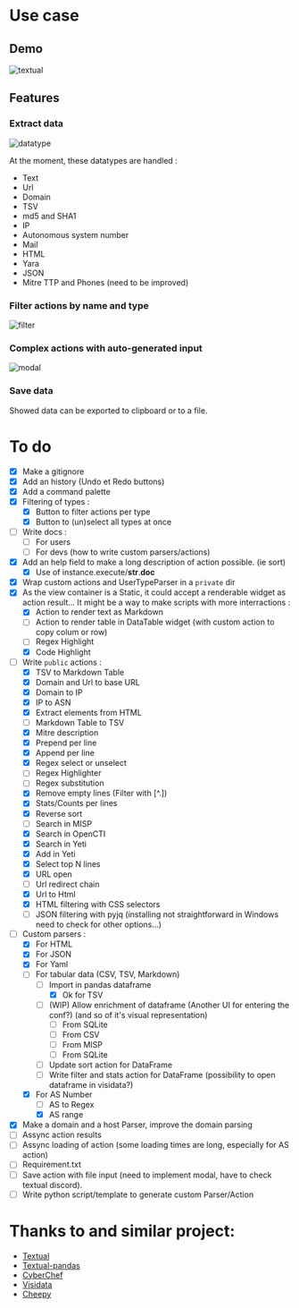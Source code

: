 # Use case

## Demo

![textual](https://user-images.githubusercontent.com/22347055/209771427-53017604-acfe-4543-9eb3-dad905229ce1.gif)

## Features

### Extract data
![datatype](https://user-images.githubusercontent.com/22347055/209772810-81ba33a0-aba8-40d7-9487-1790bed7a984.gif)

At the moment, these datatypes are handled :
- Text
- Url
- Domain
- TSV
- md5 and SHA1
- IP
- Autonomous system number
- Mail
- HTML
- Yara
- JSON
- Mitre TTP and Phones (need to be improved)

### Filter actions by name and type
![filter](https://user-images.githubusercontent.com/22347055/209774170-2f22c165-07a4-4134-a7e5-4ba044290b82.gif)

### Complex actions with auto-generated input
![modal](https://github.com/BongoKnight/cyberclip/assets/22347055/cb8ee6ae-301e-4c19-a070-b50296386102)

### Save data

Showed data can be exported to clipboard or to a file.

# To do

- [x] Make a gitignore
- [x] Add an history (Undo et Redo buttons)
- [x] Add a command palette
- [x] Filtering of types :
	- [x] Button to filter actions per type
	- [x] Button to (un)select all types at once
- [ ] Write docs :
	- [ ] For users
	- [ ] For devs (how to write custom parsers/actions)
- [x] Add an help field to make a long description of action possible. (ie sort) 
	- [x] Use of  instance.execute/__str__.__doc__
- [x] Wrap custom actions and UserTypeParser in a `private` dir
- [x] As the view container is a Static, it could accept a renderable widget as action result... It might be a way to make scripts with more interractions :
	- [x] Action to render text as Markdown
	- [ ] Action to render table in DataTable widget (with custom action to copy colum or row)
	- [ ] Regex Highlight
	- [x] Code Highlight
- [ ] Write `public` actions :
	- [x] TSV to Markdown Table
	- [x] Domain and Url to base URL
	- [x] Domain to IP
	- [x] IP to ASN
	- [x] Extract elements from HTML
	- [ ] Markdown Table to TSV
	- [x] Mitre description
	- [x] Prepend per line
	- [x] Append per line
	- [x] Regex select or unselect
	- [ ] Regex Highlighter
	- [ ] Regex substitution
	- [x] Remove empty lines (Filter with [^.])
	- [x] Stats/Counts per lines
	- [x] Reverse sort 
	- [ ] Search in MISP
	- [x] Search in OpenCTI
	- [x] Search in Yeti
 	- [x] Add in Yeti 	
	- [x] Select top N lines
	- [x] URL open
	- [ ] Url redirect chain
	- [x] Url to Html
	- [x] HTML filtering with CSS selectors
	- [ ] JSON filtering with pyjq (installing not straightforward in Windows need to check for other options...)
- [ ] Custom parsers :
	- [x] For HTML
	- [x] For JSON
	- [x] For Yaml
	- [ ] For tabular data (CSV, TSV, Markdown)
		- [ ] Import in pandas dataframe
			-[x] Ok for TSV
		- [ ] (WIP) Allow enrichment of dataframe (Another UI for entering the conf?) (and so of it's visual representation)
			- [ ] From SQLite
			- [ ] From CSV
			- [ ] From MISP
			- [ ] From SQLite
		- [ ] Update sort action for DataFrame
		- [ ] Write filter and stats action for DataFrame (possibility to open dataframe in visidata?)
	- [x] For AS Number
		- [ ] AS to Regex
		- [x] AS range
- [x] Make a domain and a host Parser, improve the domain parsing
- [ ] Assync action results
- [ ] Assync loading of action (some loading times are long, especially for AS action)
- [ ] Requirement.txt
- [ ] Save action with file input (need to implement modal, have to check textual discord).
- [ ] Write python script/template to generate custom Parser/Action

# Thanks to and similar project:

- [Textual](https://textual.textualize.io/)
- [Textual-pandas](https://github.com/dannywade/textual-pandas)
- [CyberChef](https://gchq.github.io/CyberChef/)
- [Visidata](https://www.visidata.org/)
- [Cheepy](https://github.com/securisec/chepy)
